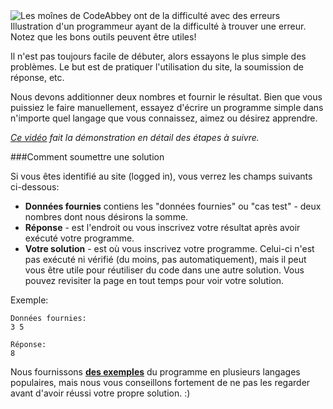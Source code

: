 <div class="centered hint">
	<img alt="Les moînes de CodeAbbey ont de la difficulté avec des erreurs" src="https://codeabbey.github.io/data/sum_of_two.gif"/><br/>
	<span>Illustration d'un programmeur ayant de la difficulté à trouver une erreur.</span><br/>
	<span>Notez que les bons outils peuvent être utiles!</span>
</div>

Il n'est pas toujours facile de débuter, alors essayons le plus simple des problèmes.
Le but est de pratiquer l'utilisation du site, la soumission de réponse, etc.

Nous devons additionner deux nombres et fournir le résultat. Bien que vous puissiez le faire
manuellement, essayez d'écrire un programme simple dans n'importe quel langage que vous connaissez,
aimez ou désirez apprendre.

_[Ce vidéo](http://www.youtube.com/watch?v=gxfqeDm-B6k) fait la démonstration en détail des étapes à suivre._

###Comment soumettre une solution

Si vous êtes identifié au site (logged in), vous verrez les champs suivants ci-dessous:

- **Données fournies** contiens les "données fournies" ou "cas test" - deux nombres dont nous désirons la somme.
- **Réponse** - est l'endroit ou vous inscrivez votre résultat après avoir exécuté votre programme.
- **Votre solution** - est où vous inscrivez votre programme. Celui-ci n'est pas exécuté ni vérifié
    (du moins, pas automatiquement), mais il peut vous être utile pour réutiliser du code dans une
    autre solution. Vous pouvez revisiter la page en tout temps pour voir votre solution.

Exemple:

	Données fournies:
	3 5
	
	Réponse:
	8

Nous fournissons **[des exemples](../wiki/running)** du programme en plusieurs langages populaires,
mais nous vous conseillons fortement de ne pas les regarder avant d'avoir réussi votre propre solution. :)
